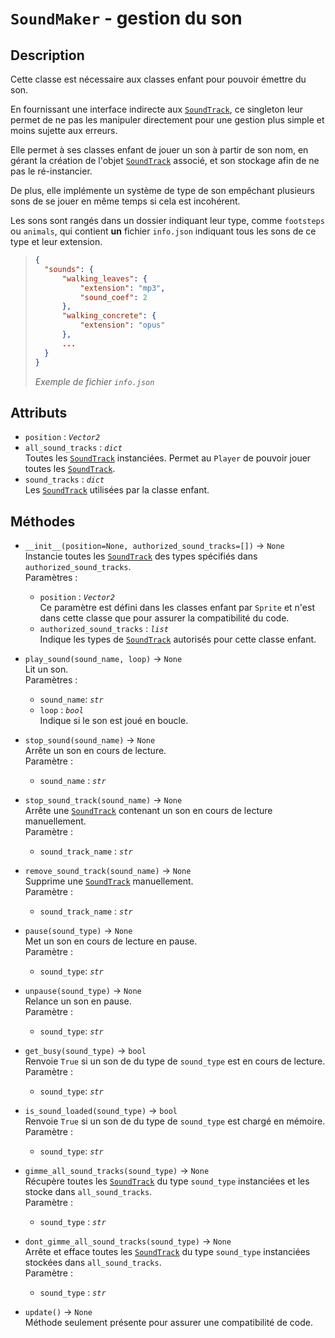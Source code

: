 # `SoundMaker` - gestion du son
## Description
Cette classe est nécessaire aux classes enfant pour pouvoir émettre du son.

En fournissant une interface indirecte aux [`SoundTrack`](../../utils/sound_track.md), ce singleton leur permet de ne pas les manipuler directement pour une gestion plus simple et moins sujette aux erreurs. 

Elle permet à ses classes enfant de jouer un son à partir de son nom, en gérant la création de l'objet [`SoundTrack`](../../utils/sound_track.md) associé, et son stockage afin de ne pas le ré-instancier. 

De plus, elle implémente un système de type de son empêchant plusieurs sons de se jouer en même temps si cela est incohérent. 

Les sons sont rangés dans un dossier indiquant leur type, comme `footsteps` ou `animals`, qui contient **un** fichier `info.json` indiquant tous les sons de ce type et leur extension. 
>```json
>{
>	"sounds": {
>		"walking_leaves": {
>			"extension": "mp3",
>			"sound_coef": 2
>		},
>		"walking_concrete": {
>			"extension": "opus"
>		},
>		...
>	}
>}
>```
>*Exemple de fichier `info.json`*

## Attributs
- `position` : *`Vector2`*
- `all_sound_tracks` : *`dict`* \
  Toutes les [`SoundTrack`](../../utils/sound_track.md) instanciées. Permet au `Player` de pouvoir jouer toutes les [`SoundTrack`](../../utils/sound_track.md).
- `sound_tracks` : *`dict`* \
  Les [`SoundTrack`](../../utils/sound_track.md) utilisées par la classe enfant. 

## Méthodes
- `__init__(position=None, authorized_sound_tracks=[])` &rarr; `None` \
  Instancie toutes les [`SoundTrack`](../../utils/sound_track.md) des types spécifiés dans `authorized_sound_tracks`. \
  Paramètres :
  * `position` : *`Vector2`* \
    Ce paramètre est défini dans les classes enfant par `Sprite` et n'est dans cette classe que pour assurer la compatibilité du code.
  * `authorized_sound_tracks` : *`list`* \
    Indique les types de [`SoundTrack`](../../utils/sound_track.md) autorisés pour cette classe enfant.

- `play_sound(sound_name, loop)` &rarr; `None` \
  Lit un son. \
  Paramètres : 
  * `sound_name`: *`str`* 
  * `loop` : *`bool`* \
    Indique si le son est joué en boucle.

- `stop_sound(sound_name)` &rarr; `None` \
  Arrête un son en cours de lecture. \
  Paramètre :
  * `sound_name` : *`str`*

- `stop_sound_track(sound_name)` &rarr; `None` \
  Arrête une [`SoundTrack`](../../utils/sound_track.md) contenant un son en cours de lecture manuellement. \
  Paramètre :
  * `sound_track_name` : *`str`*

- `remove_sound_track(sound_name)` &rarr; `None` \
  Supprime une [`SoundTrack`](../../utils/sound_track.md) manuellement. \
  Paramètre :
  * `sound_track_name` : *`str`*

- `pause(sound_type)` &rarr; `None` \
  Met un son en cours de lecture en pause. \
  Paramètre : 
  * `sound_type`: *`str`*

- `unpause(sound_type)` &rarr; `None` \
  Relance un son en pause. \
  Paramètre : 
  * `sound_type`: *`str`*

- `get_busy(sound_type)` &rarr; `bool` \
  Renvoie `True` si un son de du type de `sound_type` est en cours de lecture. \
  Paramètre : 
  * `sound_type`: *`str`*

- `is_sound_loaded(sound_type)` &rarr; `bool` \
  Renvoie `True` si un son de du type de `sound_type` est chargé en mémoire. \
  Paramètre : 
  * `sound_type`: *`str`*

- `gimme_all_sound_tracks(sound_type)` &rarr; `None` \
  Récupère toutes les [`SoundTrack`](../../utils/sound_track.md) du type `sound_type` instanciées et les stocke dans `all_sound_tracks`. \
  Paramètre :
  * `sound_type` : *`str`*

- `dont_gimme_all_sound_tracks(sound_type)` &rarr; `None` \
  Arrête et efface toutes les [`SoundTrack`](../../utils/sound_track.md) du type `sound_type` instanciées stockées dans `all_sound_tracks`. \
  Paramètre :
  * `sound_type` : *`str`*

- `update()` &rarr; `None` \
  Méthode seulement présente pour assurer une compatibilité de code.
